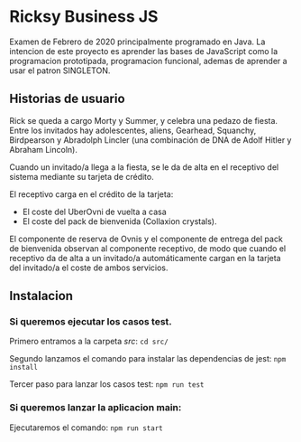 # Ricksy Business JS

Examen de Febrero de 2020 principalmente programado en Java. La intencion de este proyecto es aprender las bases de JavaScript como la programacion prototipada, programacion funcional, ademas de aprender a usar el patron SINGLETON.

## Historias de usuario

Rick se queda a cargo Morty y Summer, y celebra una pedazo de fiesta.
Entre los invitados hay adolescentes, aliens, Gearhead, Squanchy, Birdpearson y Abradolph Lincler (una combinación de DNA de Adolf Hitler y Abraham Lincoln).

Cuando un invitado/a llega a la fiesta, se le da de alta en el receptivo del sistema mediante su tarjeta de crédito.

El receptivo carga en el crédito de la tarjeta:

- El coste del UberOvni de vuelta a casa
- El coste del pack de bienvenida (Collaxion crystals).

El componente de reserva de Ovnis y el componente de entrega del pack de bienvenida observan al componente receptivo, de modo que cuando el receptivo da de alta a un invitado/a automáticamente cargan en la tarjeta del invitado/a el coste de ambos servicios.

## Instalacion

### Si queremos ejecutar los casos test.

Primero entramos a la carpeta _src_:
`cd src/`

Segundo lanzamos el comando para instalar las dependencias de jest:
`npm install`

Tercer paso para lanzar los casos test:
`npm run test`

### Si queremos lanzar la aplicacion main:

Ejecutaremos el comando:
`npm run start`